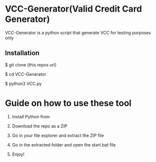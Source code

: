 # VCC-Generator(Valid Credit Card Generator)
VCC-Generator is a python script that generate VCC for testing purposes only<br>  

 
<h2>Installation</h2>
 
<p>$ git clone (this repos url)</p>
<p>$ cd VCC-Generator</p> 
<p>$ python3 VCC.py</p>  
  
# Guide on how to use these tool  
  
1. Install Python from

2. Download the repo as a ZIP   

3. Go in your file explorer and extract the ZIP file
  
4. Go in the extracted folder and open the start.bat file 
 
5. Enjoy!